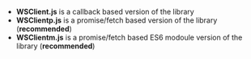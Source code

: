 - **WSClient.js** is a callback based version of the library
- **WSClientp.js** is a promise/fetch based version of the library (**recommended**)
- **WSClientm.js** is a promise/fetch based ES6 modoule version of the library (**recommended**)

